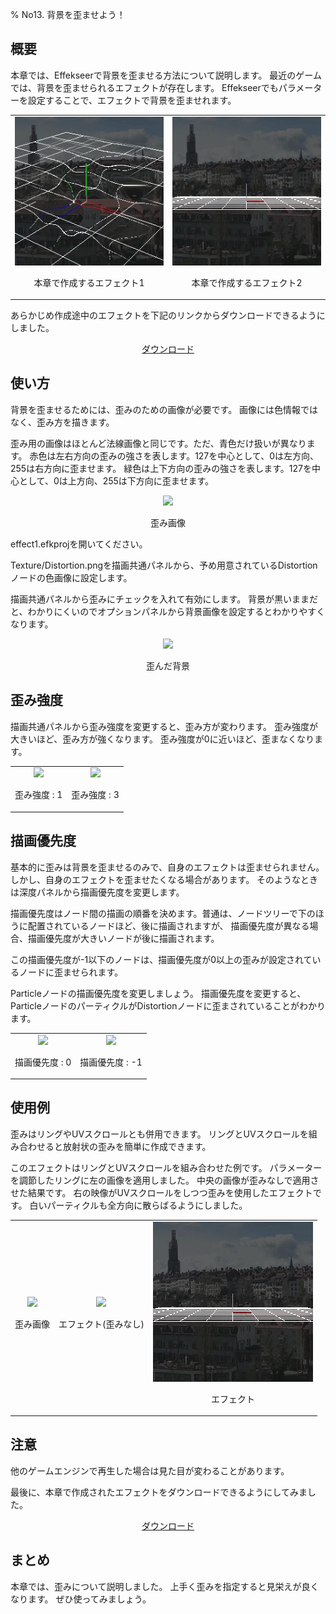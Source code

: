 ﻿% No13. 背景を歪ませよう！

<div class="main">

## 概要

本章では、Effekseerで背景を歪ませる方法について説明します。
最近のゲームでは、背景を歪ませられるエフェクトが存在します。
Effekseerでもパラメーターを設定することで、エフェクトで背景を歪ませれます。

<div align="center">
<table>
<tr>

<td>
<div align="center">
<img src="../../img/Tutorial/13/effect1.gif">
<p>本章で作成するエフェクト1</p>
</div>
</td>
<td>
<div align="center">
<img src="../../img/Tutorial/13/effect2.gif">
<p>本章で作成するエフェクト2</p>
</div>
</td>

</tr>
</table>
</div>

<p>あらかじめ作成途中のエフェクトを下記のリンクからダウンロードできるようにしました。</p>
<div align="center">
<p><a href = "../../Sample/13_01_Sample.zip">ダウンロード</a></p>
</div>

## 使い方

背景を歪ませるためには、歪みのための画像が必要です。
画像には色情報ではなく、歪み方を描きます。

歪み用の画像はほとんど法線画像と同じです。ただ、青色だけ扱いが異なります。
赤色は左右方向の歪みの強さを表します。127を中心として、0は左方向、255は右方向に歪ませます。
緑色は上下方向の歪みの強さを表します。127を中心として、0は上方向、255は下方向に歪ませます。

<div align="center">
<img src="../../img/Tutorial/13/Distortion1.png">
<p>歪み画像</p>
</div>

effect1.efkprojを開いてください。

Texture/Distortion.pngを描画共通パネルから、予め用意されているDistortionノードの色画像に設定します。

描画共通パネルから歪みにチェックを入れて有効にします。
背景が黒いままだと、わかりにくいのでオプションパネルから背景画像を設定するとわかりやすくなります。

<div align="center">
<img src="../../img/Tutorial/13/intesity_1.png">
<p>歪んだ背景</p>
</div>

## 歪み強度

描画共通パネルから歪み強度を変更すると、歪み方が変わります。
歪み強度が大きいほど、歪み方が強くなります。
歪み強度が0に近いほど、歪まなくなります。

<div align="center">
<table>
<tr>

<td>
<div align="center">
<img src="../../img/Tutorial/13/intesity_1.png">
<p>歪み強度 : 1</p>
</div>
</td>
<td>
<div align="center">
<img src="../../img/Tutorial/13/intesity_3.png">
<p>歪み強度 : 3</p>
</div>
</td>

</tr>
</table>
</div>

## 描画優先度

基本的に歪みは背景を歪ませるのみで、自身のエフェクトは歪ませられません。
しかし、自身のエフェクトを歪ませたくなる場合があります。
そのようなときは深度パネルから描画優先度を変更します。

描画優先度はノード間の描画の順番を決めます。普通は、ノードツリーで下のほうに配置されているノードほど、後に描画されますが、
描画優先度が異なる場合、描画優先度が大きいノードが後に描画されます。

この描画優先度が-1以下のノードは、描画優先度が0以上の歪みが設定されているノードに歪ませられます。

Particleノードの描画優先度を変更しましょう。
描画優先度を変更すると、ParticleノードのパーティクルがDistortionノードに歪まされていることがわかります。

<div align="center">
<table>
<tr>

<td>
<div align="center">
<img src="../../img/Tutorial/13/priority_off.png">
<p>描画優先度 : 0</p>
</div>
</td>
<td>
<div align="center">
<img src="../../img/Tutorial/13/priority_on.png">
<p>描画優先度 : -1</p>
</div>
</td>

</tr>
</table>
</div>

## 使用例

歪みはリングやUVスクロールとも併用できます。
リングとUVスクロールを組み合わせると放射状の歪みを簡単に作成できます。

このエフェクトはリングとUVスクロールを組み合わせた例です。
パラメーターを調節したリングに左の画像を適用しました。
中央の画像が歪みなしで適用させた結果です。
右の映像がUVスクロールをしつつ歪みを使用したエフェクトです。
白いパーティクルも全方向に散らばるようにしました。

<div align="center">
<table>
<tr>

<td>
<div align="center">
<img src="../../img/Tutorial/13/Distortion2.png">
<p>歪み画像</p>
</div>
</td>

<td>
<div align="center">
<img src="../../img/Tutorial/13/effect2_original.png">
<p>エフェクト(歪みなし)</p>
</div>
</td>

<td>
<div align="center">
<img src="../../img/Tutorial/13/effect2.gif">
<p>エフェクト</p>
</div>
</td>

</tr>
</table>
</div>

## 注意

他のゲームエンジンで再生した場合は見た目が変わることがあります。

最後に、本章で作成されたエフェクトをダウンロードできるようにしてみました。

<div align="center">
<a href = "../../Sample/13_02_Sample.zip">ダウンロード</a>
</div>

## まとめ

本章では、歪みについて説明しました。
上手く歪みを指定すると見栄えが良くなります。
ぜひ使ってみましょう。

</div>
